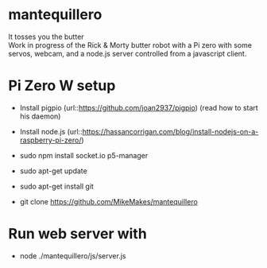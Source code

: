 # mantequillero   
It tosses you the butter   
Work in progress of the Rick & Morty butter robot with a Pi zero with some servos, webcam, and a node.js server controlled from a javascript client.

# Pi Zero W setup   
- Install pigpio (url::https://github.com/joan2937/pigpio) (read how to start his daemon)
- Install node.js (url::https://hassancorrigan.com/blog/install-nodejs-on-a-raspberry-pi-zero/)

- sudo npm install socket.io p5-manager

- sudo apt-get update
- sudo apt-get install git
- git clone https://github.com/MikeMakes/mantequillero

# Run web server with
- node ./mantequillero/js/server.js
